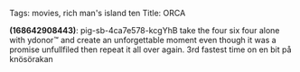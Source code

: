 Tags: movies, rich man's island ten
Title: ORCA
  
**(168642908443)**: pig-sb-4ca7e578-kcgYhB take the four six four alone with ydonor™ and create an unforgettable moment even though it was a promise unfullfiled then repeat it all over again. 3rd fastest time on en bit på knösörakan